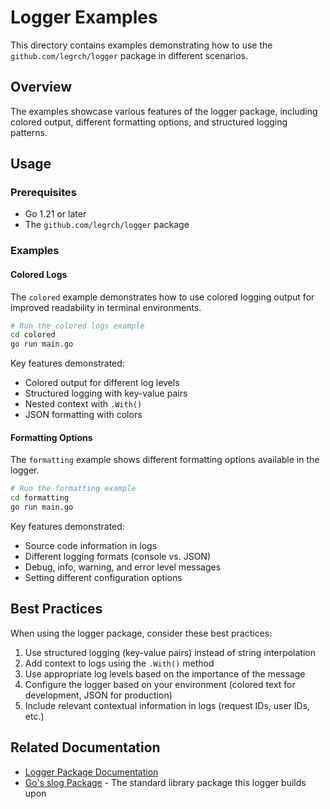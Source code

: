 # Logger Examples

This directory contains examples demonstrating how to use the `github.com/legrch/logger` package in different scenarios.

## Overview

The examples showcase various features of the logger package, including colored output, different formatting options, and structured logging patterns.

## Usage

### Prerequisites
- Go 1.21 or later
- The `github.com/legrch/logger` package

### Examples

#### Colored Logs

The `colored` example demonstrates how to use colored logging output for improved readability in terminal environments.

```bash
# Run the colored logs example
cd colored
go run main.go
```

Key features demonstrated:
- Colored output for different log levels
- Structured logging with key-value pairs
- Nested context with `.With()`
- JSON formatting with colors

#### Formatting Options

The `formatting` example shows different formatting options available in the logger.

```bash
# Run the formatting example
cd formatting
go run main.go
```

Key features demonstrated:
- Source code information in logs
- Different logging formats (console vs. JSON)
- Debug, info, warning, and error level messages
- Setting different configuration options

## Best Practices

When using the logger package, consider these best practices:

1. Use structured logging (key-value pairs) instead of string interpolation
2. Add context to logs using the `.With()` method
3. Use appropriate log levels based on the importance of the message
4. Configure the logger based on your environment (colored text for development, JSON for production)
5. Include relevant contextual information in logs (request IDs, user IDs, etc.)

## Related Documentation

- [Logger Package Documentation](https://pkg.go.dev/github.com/legrch/logger/pkg/logger)
- [Go's slog Package](https://pkg.go.dev/log/slog) - The standard library package this logger builds upon 